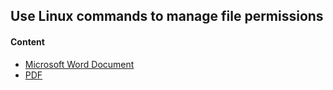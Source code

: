 <h2>Use Linux commands to manage file permissions</h2>
<h4>Content</h4>

- [Microsoft Word Document](https://github.com/pbroding/use-linux-commands-to-manage-file-permissions/blob/main/File-permissions-in-Linux-PB.docx)
- [PDF](https://github.com/pbroding/use-linux-commands-to-manage-file-permissions/blob/main/File-permissions-in-Linux-PB.pdf)
